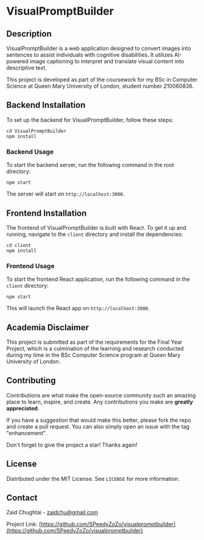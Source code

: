# VisualPromptBuilder

## Description
VisualPromptBuilder is a web application designed to convert images into sentences to assist individuals with cognitive disabilities. It utilizes AI-powered image captioning to interpret and translate visual content into descriptive text.

This project is developed as part of the coursework for my BSc in Computer Science at Queen Mary University of London, student number 210060836.

## Backend Installation
To set up the backend for VisualPromptBuilder, follow these steps:

```
cd VisualPromptBuilder
npm install
```

### Backend Usage
To start the backend server, run the following command in the root directory:

```
npm start
```

The server will start on `http://localhost:3000`.

## Frontend Installation
The frontend of VisualPromptBuilder is built with React. To get it up and running, navigate to the `client` directory and install the dependencies:

```
cd client
npm install
```

### Frontend Usage
To start the frontend React application, run the following command in the `client` directory:

```
npm start
```

This will launch the React app on `http://localhost:3000`.

## Academia Disclaimer
This project is submitted as part of the requirements for the Final Year Project, which is a culmination of the learning and research conducted during my time in the BSc Computer Science program at Queen Mary University of London.

## Contributing
Contributions are what make the open-source community such an amazing place to learn, inspire, and create. Any contributions you make are **greatly appreciated**.

If you have a suggestion that would make this better, please fork the repo and create a pull request. You can also simply open an issue with the tag "enhancement".

Don't forget to give the project a star! Thanks again!

## License
Distributed under the MIT License. See `LICENSE` for more information.

## Contact
Zaid Chughtai - zaidchu@gmail.com

Project Link: [https://github.com/SPeedyZoZo/visualpromptbuilder](https://github.com/SPeedyZoZo/visualpromptbuilder)